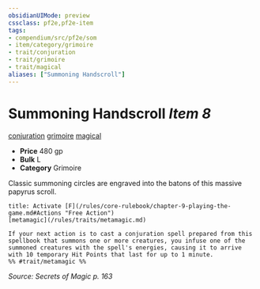 ```yaml
---
obsidianUIMode: preview
cssclass: pf2e,pf2e-item
tags:
- compendium/src/pf2e/som
- item/category/grimoire
- trait/conjuration
- trait/grimoire
- trait/magical
aliases: ["Summoning Handscroll"]
---
```

# Summoning Handscroll *Item 8*  
[conjuration](/rules/traits/conjuration.md)  [grimoire](/rules/traits/grimoire-som.md)  [magical](/rules/traits/magical.md)  

- **Price** 480 gp
- **Bulk** L
- **Category** Grimoire

Classic summoning circles are engraved into the batons of this massive papyrus scroll.

```ad-embed-ability
title: Activate [F](/rules/core-rulebook/chapter-9-playing-the-game.md#Actions "Free Action")
[metamagic](/rules/traits/metamagic.md)  

If your next action is to cast a conjuration spell prepared from this spellbook that summons one or more creatures, you infuse one of the summoned creatures with the spell's energies, causing it to arrive with 10 temporary Hit Points that last for up to 1 minute.  
%% #trait/metamagic %%
```

*Source: Secrets of Magic p. 163*